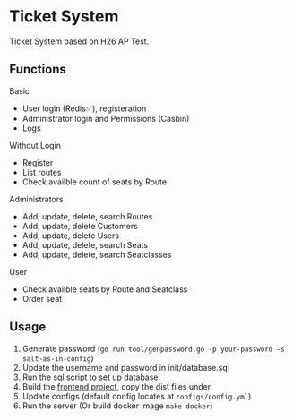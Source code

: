# Ticket System

Ticket System based on H26 AP Test.

## Functions
Basic
- User login (Redis✅), registeration
- Administrator login and Permissions (Casbin)
- Logs

Without Login
- Register
- List routes
- Check availble count of seats by Route

Administrators
- Add, update, delete, search Routes
- Add, update, delete Customers
- Add, update, delete Users
- Add, update, delete, search Seats
- Add, update, delete, search Seatclasses

User
- Check availble seats by Route and Seatclass
- Order seat



## Usage

1. Generate password (`go run tool/genpassword.go -p your-password -s salt-as-in-config`)
2. Update the username and password in init/database.sql
3. Run the sql script to set up database.
4. Build the [frontend project](https://github.com/theoriz0/flome-react), copy the dist files under 
5. Update configs (default config locates at `configs/config.yml`)
6. Run the server (Or build docker image `make docker`)